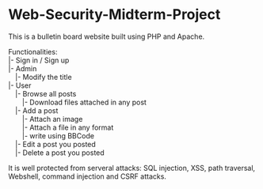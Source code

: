 # Web-Security-Midterm-Project
This is a bulletin board website built using PHP and Apache.

Functionalities:\
|- Sign in / Sign up\
|- Admin\
&emsp;|- Modify the title\
|- User\
&emsp;|- Browse all posts\
&emsp;&emsp;|- Download files attached in any post\
&emsp;|- Add a post\
&emsp;&emsp;|- Attach an image\
&emsp;&emsp;|- Attach a file in any format\
&emsp;&emsp;|- write using BBCode\
&emsp;|- Edit a post you posted\
&emsp;|- Delete a post you posted

It is well protected from serveral attacks: SQL injection, XSS, path traversal, Webshell, command injection and CSRF attacks.
